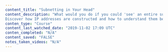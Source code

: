 ```yaml
---
content_title: "Subnetting in Your Head"
content_description: "What would you do if you could 'see' an entire subnetwork's worth of IP addresses in your head?  It's not science fiction; it's a four-step recall method. Subnetting in your head can help you diagnose network topology issues faster, pass IT certifications, and stand apart from the competition in a crowded job market. In this course, Bill Ferguson reveals the secrets to determining IP ranges and broadcast addresses without the use of subnet calculators or any binary translation.    
Discover how IP addresses are constructed and how to understand them better by relating them to a picture rather than converting binary numbers or memorizing charts. Learn the benefits that subnetting in your head provides in every aspect of IT networking, including routing protocols, access control lists, and network address translation. Then walk through Bill's four-step method, which leverages the rules that were used to create the original classful IP addressing schemes. Using this method, students can learn to 'see' the IP addresses for each subnet. Watch the technique in action, and then practice what you've learned using the audio guides in chapter five, which provide auditory cues as you subnet in your head."
conten_type: "Course"
content_last_watched_date: "2019-11-02 17:09 UTC"
conten_completed: "N/A"
content_saved: "FALSE"
notes_taken_videos: "N/A"
---
```

